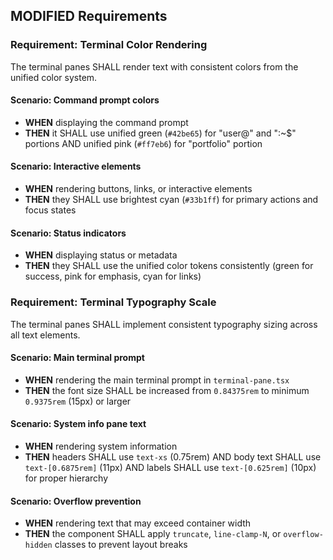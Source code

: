 ## MODIFIED Requirements

### Requirement: Terminal Color Rendering

The terminal panes SHALL render text with consistent colors from the unified
color system.

#### Scenario: Command prompt colors

- **WHEN** displaying the command prompt
- **THEN** it SHALL use unified green (`#42be65`) for "user@" and ":~$" portions
  AND unified pink (`#ff7eb6`) for "portfolio" portion

#### Scenario: Interactive elements

- **WHEN** rendering buttons, links, or interactive elements
- **THEN** they SHALL use brightest cyan (`#33b1ff`) for primary actions and
  focus states

#### Scenario: Status indicators

- **WHEN** displaying status or metadata
- **THEN** they SHALL use the unified color tokens consistently (green for
  success, pink for emphasis, cyan for links)

### Requirement: Terminal Typography Scale

The terminal panes SHALL implement consistent typography sizing across all text
elements.

#### Scenario: Main terminal prompt

- **WHEN** rendering the main terminal prompt in `terminal-pane.tsx`
- **THEN** the font size SHALL be increased from `0.84375rem` to minimum
  `0.9375rem` (15px) or larger

#### Scenario: System info pane text

- **WHEN** rendering system information
- **THEN** headers SHALL use `text-xs` (0.75rem) AND body text SHALL use
  `text-[0.6875rem]` (11px) AND labels SHALL use `text-[0.625rem]` (10px) for
  proper hierarchy

#### Scenario: Overflow prevention

- **WHEN** rendering text that may exceed container width
- **THEN** the component SHALL apply `truncate`, `line-clamp-N`, or
  `overflow-hidden` classes to prevent layout breaks
